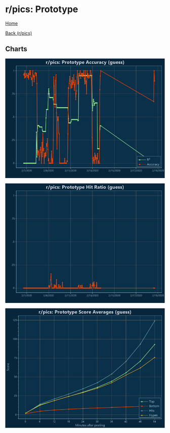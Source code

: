# r/pics: Prototype

[Home](../../index.md)

[Back (r/pics)](../guess_pics.md)

## Charts

![r/pics R² (guess)](../../images/models/guess_pics_Prototype_Accuracy.png "r/pics R² (guess)")

![r/pics Hit Ratio (guess)](../../images/models/guess_pics_Prototype_HitRatio.png "r/pics Hit Ratio (guess)")

![r/pics Score Averages (guess)](../../images/models/guess_pics_Prototype_Scores.png "r/pics Score Averages (guess)")

